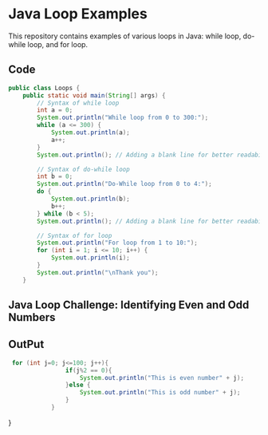 # Java Loop Examples

This repository contains examples of various loops in Java: while loop, do-while loop, and for loop.

## Code

```java
public class Loops {
    public static void main(String[] args) {
        // Syntax of while loop
        int a = 0;
        System.out.println("While loop from 0 to 300:");
        while (a <= 300) {
            System.out.println(a);
            a++;
        }
        System.out.println(); // Adding a blank line for better readability

        // Syntax of do-while loop
        int b = 0;
        System.out.println("Do-While loop from 0 to 4:");
        do {
            System.out.println(b);
            b++;
        } while (b < 5);
        System.out.println(); // Adding a blank line for better readability

        // Syntax of for loop
        System.out.println("For loop from 1 to 10:");
        for (int i = 1; i <= 10; i++) {
            System.out.println(i);
        }
        System.out.println("\nThank you");
    }
```
## Java Loop Challenge: Identifying Even and Odd Numbers

## OutPut
```java
 for (int j=0; j<=100; j++){
                if(j%2 == 0){
                    System.out.println("This is even number" + j);
                }else {
                    System.out.println("This is odd number" + j);
                }
            }
```

}
```
